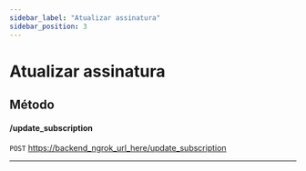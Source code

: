 ```yaml
---
sidebar_label: "Atualizar assinatura"
sidebar_position: 3
---
```


# Atualizar assinatura

## Método

#### /update_subscription

`POST` <https://backend_ngrok_url_here/update_subscription>

---
